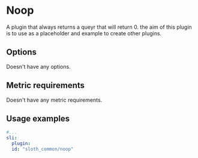# Noop

A plugin that always returns a queyr that will return 0. the aim of this plugin is to use as a placeholder and example to create other plugins.

## Options

Doesn't have any options.

## Metric requirements

Doesn't have any metric requirements.

## Usage examples

```yaml
#...
sli:
  plugin:
  id: "sloth_common/noop"
```
